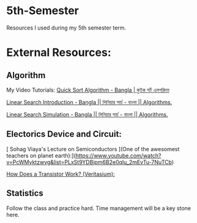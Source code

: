 # 5th-Semester
Resources I used during my 5th semester term. 


# External Resources: 

## Algorithm

My Video Tutorials: 
[ Quick Sort Algorithm - Bangla | কুইক সর্ট এলগরিদম ](https://www.youtube.com/watch?v=u4c2_BKua38&t=372s)

[ Linear Search Introduction - Bangla || লিনিয়ার সার্চ - বাংলা || Algorithms. ](https://www.youtube.com/watch?v=_pgUO1iz8Ps&t=24s)

[ Linear Search Simulation - Bangla || লিনিয়ার সার্চ - বাংলা || Algorithms. ](https://www.youtube.com/watch?v=BjfFQWjgBks)

## Electorics Device and Circuit: 

[ Sohag Viaya's Lecture on Semiconductors ](One of the awesomest teachers on planet earth):](https://www.youtube.com/watch?v=PcWMyktzwvg&list=PLxSt9YDBipm6B2e0qlu_2mEvTu-7NuTCb)

[ How Does a Transistor Work? (Veritasium): ](https://www.youtube.com/watch?v=IcrBqCFLHIY)

## Statistics

Follow the class and practice hard. Time management will be a key stone here.

